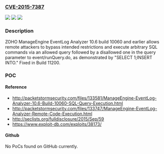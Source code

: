 ### [CVE-2015-7387](https://cve.mitre.org/cgi-bin/cvename.cgi?name=CVE-2015-7387)
![](https://img.shields.io/static/v1?label=Product&message=n%2Fa&color=blue)
![](https://img.shields.io/static/v1?label=Version&message=n%2Fa&color=blue)
![](https://img.shields.io/static/v1?label=Vulnerability&message=n%2Fa&color=brighgreen)

### Description

ZOHO ManageEngine EventLog Analyzer 10.6 build 10060 and earlier allows remote attackers to bypass intended restrictions and execute arbitrary SQL commands via an allowed query followed by a disallowed one in the query parameter to event/runQuery.do, as demonstrated by "SELECT 1;INSERT INTO." Fixed in Build 11200.

### POC

#### Reference
- http://packetstormsecurity.com/files/133581/ManageEngine-EventLog-Analyzer-10.6-Build-10060-SQL-Query-Execution.html
- http://packetstormsecurity.com/files/133747/ManageEngine-EventLog-Analyzer-Remote-Code-Execution.html
- http://seclists.org/fulldisclosure/2015/Sep/59
- https://www.exploit-db.com/exploits/38173/

#### Github
No PoCs found on GitHub currently.

